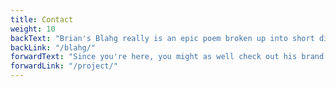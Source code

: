 ```yaml
---
title: Contact
weight: 10
backText: "Brian's Blahg really is an epic poem broken up into short digestible chunks. Like Battlestar Galactica episodes."
backLink: "/blahg/"
forwardText: "Since you're here, you might as well check out his brand new, shiny, candle apple red Portfolio!"
forwardLink: "/project/"
---
```

